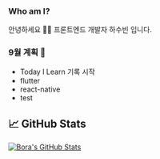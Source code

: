 ### Who am I? 

안녕하세요 👨‍💻
프론트엔드 개발자 하수빈 입니다.

### 9월 계획 📝

- Today I Learn 기록 시작
- flutter
- react-native
- test


## &#x1f4c8; GitHub Stats
<a href="https://github.com/BoraKilicoglu/BoraKilicoglu">
  <img align="center" src="https://github-readme-stats.vercel.app/api?username=sbin0819&show_icons=true&line_height=27&count_private=true&title_color=ffffff&text_color=c9cacc&icon_color=2bbc8a&bg_color=1d1f21" alt="Bora's GitHub Stats" />
</a>
